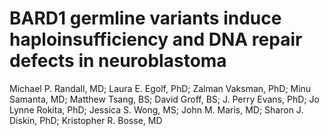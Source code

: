 # BARD1 germline variants induce haploinsufficiency and DNA repair defects in neuroblastoma

Michael P. Randall, MD; Laura E. Egolf, PhD; Zalman Vaksman, PhD; Minu Samanta, MD; Matthew Tsang, BS; David Groff, BS; J. Perry Evans, PhD; Jo Lynne Rokita, PhD; Jessica S. Wong, MS; John M. Maris, MD; Sharon J. Diskin, PhD; Kristopher R. Bosse, MD
